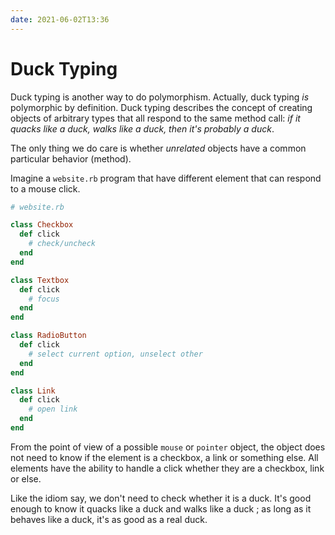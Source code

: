 ```yaml
---
date: 2021-06-02T13:36
---
```


# Duck Typing

Duck typing is another way to do polymorphism. Actually, duck typing _is_
polymorphic by definition. Duck typing describes the concept of creating
objects of arbitrary types that all respond to the same method call: _if it
quacks like a duck, walks like a duck, then it's probably a duck_.

The only thing we do care is whether _unrelated_ objects have a common
particular behavior (method).

Imagine a `website.rb` program that have different element that can respond
to a mouse click.

```ruby
# website.rb

class Checkbox
  def click
    # check/uncheck
  end
end

class Textbox
  def click
    # focus
  end
end

class RadioButton
  def click
    # select current option, unselect other
  end
end

class Link
  def click
    # open link
  end
end
```

From the point of view of a possible `mouse` or `pointer` object, the
object does not need to know if the element is a checkbox, a link or
something else. All elements have the ability to handle a click whether
they are a checkbox, link or else.

Like the idiom say, we don't need to check whether it is a duck. It's good
enough to know it quacks like a duck and walks like a duck ; as long as it
behaves like a duck, it's as good as a real duck.
